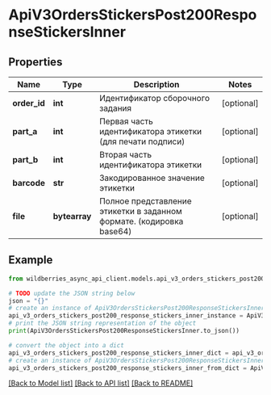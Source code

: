 # ApiV3OrdersStickersPost200ResponseStickersInner


## Properties

Name | Type | Description | Notes
------------ | ------------- | ------------- | -------------
**order_id** | **int** | Идентификатор сборочного задания | [optional] 
**part_a** | **int** | Первая часть идентификатора этикетки (для печати подписи) | [optional] 
**part_b** | **int** | Вторая часть идентификатора этикетки | [optional] 
**barcode** | **str** | Закодированное значение этикетки | [optional] 
**file** | **bytearray** | Полное представление этикетки в заданном формате. (кодировка base64) | [optional] 

## Example

```python
from wildberries_async_api_client.models.api_v3_orders_stickers_post200_response_stickers_inner import ApiV3OrdersStickersPost200ResponseStickersInner

# TODO update the JSON string below
json = "{}"
# create an instance of ApiV3OrdersStickersPost200ResponseStickersInner from a JSON string
api_v3_orders_stickers_post200_response_stickers_inner_instance = ApiV3OrdersStickersPost200ResponseStickersInner.from_json(json)
# print the JSON string representation of the object
print(ApiV3OrdersStickersPost200ResponseStickersInner.to_json())

# convert the object into a dict
api_v3_orders_stickers_post200_response_stickers_inner_dict = api_v3_orders_stickers_post200_response_stickers_inner_instance.to_dict()
# create an instance of ApiV3OrdersStickersPost200ResponseStickersInner from a dict
api_v3_orders_stickers_post200_response_stickers_inner_from_dict = ApiV3OrdersStickersPost200ResponseStickersInner.from_dict(api_v3_orders_stickers_post200_response_stickers_inner_dict)
```
[[Back to Model list]](../README.md#documentation-for-models) [[Back to API list]](../README.md#documentation-for-api-endpoints) [[Back to README]](../README.md)


